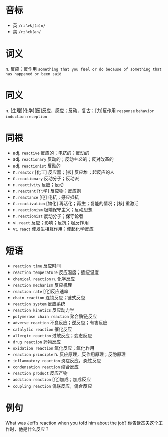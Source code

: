 # 音标

- 英 `/rɪ'ækʃ(ə)n/`
- 美 `/rɪ'ækʃən/`

# 词义

n. 反应；反作用
`something that you feel or do because of something that has happened or been said`

# 同义

n. [生理][化学][医]反应，感应；反动，复古；[力]反作用
`response` `behavior` `induction` `reception`

# 同根

- adj. `reactive` 反应的；电抗的；反动的
- adj. `reactionary` 反动的；反动主义的；反对改革的
- adj. `reactionist` 反动的
- n. `reactor` [化工] 反应器；[核] 反应堆；起反应的人
- n. `reactionary` 反动分子；反动派
- n. `reactivity` 反应；反动
- n. `reactant` [化学] 反应物；反应剂
- n. `reactance` [电] 电抗；感应抵抗
- n. `reactivation` [物化] 再活化；再生；复能的情况；[核] 重激活
- n. `reactionism` 极端保守主义；反动思想
- n. `reactionist` 反动分子；保守论者
- vi. `react` 反应；影响；反抗；起反作用
- vt. `react` 使发生相互作用；使起化学反应

# 短语

- `reaction time` 反应时间
- `reaction temperature` 反应温度；适应温度
- `chemical reaction` n. 化学反应
- `reaction mechanism` 反应机理
- `reaction rate` [化]反应速率
- `chain reaction` 连锁反应；链式反应
- `reaction system` 反应系统
- `reaction kinetics` 反应动力学
- `polymerase chain reaction` 聚合酶链反应
- `adverse reaction` 不良反应；逆反应；有害反应
- `catalytic reaction` 催化反应
- `allergic reaction` 过敏反应；变态反应
- `drug reaction` 药物反应
- `oxidation reaction` 氧化反应；氧化作用
- `reaction principle` n. 反应原理，反作用原理；反酌原理
- `inflammatory reaction` 炎症反应，炎性反应
- `condensation reaction` 缩合反应
- `reaction product` 反应产物
- `addition reaction` [化]加成；加成反应
- `coupling reaction` 偶联反应，偶合反应

# 例句

What was Jeff’s reaction when you told him about the job?
你告诉杰夫这个工作时，他是什么反应？


